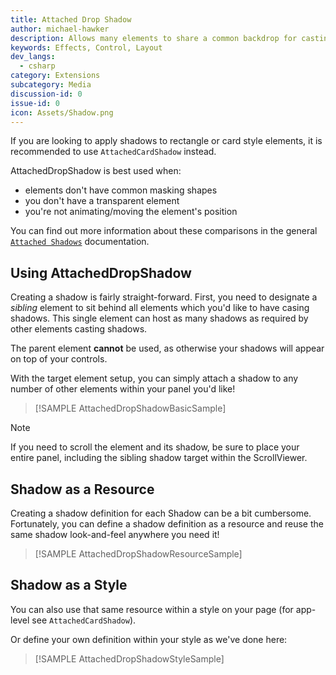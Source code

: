 ```yaml
---
title: Attached Drop Shadow
author: michael-hawker
description: Allows many elements to share a common backdrop for casting shadows.
keywords: Effects, Control, Layout
dev_langs:
  - csharp
category: Extensions
subcategory: Media
discussion-id: 0
issue-id: 0
icon: Assets/Shadow.png
---
```


If you are looking to apply shadows to rectangle or card style elements, it is recommended to use `AttachedCardShadow` instead.

AttachedDropShadow is best used when:

- elements don't have common masking shapes
- you don't have a transparent element
- you're not animating/moving the element's position

You can find out more information about these comparisons in the general [`Attached Shadows`](AttachedShadows.md) documentation.

## Using AttachedDropShadow

Creating a shadow is fairly straight-forward. First, you need to designate a _sibling_ element to sit behind all elements
which you'd like to have casing shadows. This single element can host as many shadows as required by other elements casting shadows.

The parent element **cannot** be used, as otherwise your shadows will appear on top of your controls.

With the target element setup, you can simply attach a shadow to any number of other elements within your panel you'd like!

> [!SAMPLE AttachedDropShadowBasicSample]

> [!NOTE]
> If you need to scroll the element and its shadow, be sure to place your entire panel, including the sibling shadow target within the
ScrollViewer.

## Shadow as a Resource

Creating a shadow definition for each Shadow can be a bit cumbersome. Fortunately, you can define a shadow definition as a resource
and reuse the same shadow look-and-feel anywhere you need it!

> [!SAMPLE AttachedDropShadowResourceSample]

## Shadow as a Style

You can also use that same resource within a style on your page (for app-level see `AttachedCardShadow`).

Or define your own definition within your style as we've done here:

> [!SAMPLE AttachedDropShadowStyleSample]
